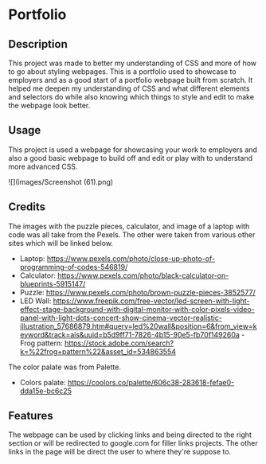 # Portfolio

## Description
This project was made to better my understanding of CSS and more of how to go about styling webpages. This is a portfolio used to showcase to employers and as a good start of a portfolio webpage built from scratch. It helped me deepen my understanding of CSS and what different elements and selectors do while also knowing which things to style and edit to make the webpage look better.

## Usage

This project is used a webpage for showcasing your work to employers and also a good basic webpage to build off and edit or play with to understand more advanced CSS.

![](images/Screenshot (61).png)

## Credits
The images with the puzzle pieces, calculator, and image of a laptop with code was all take from the Pexels. The other were taken from various other sites which will be linked below.
- Laptop: https://www.pexels.com/photo/close-up-photo-of-programming-of-codes-546819/
- Calculator: https://www.pexels.com/photo/black-calculator-on-blueprints-5915147/
- Puzzle: https://www.pexels.com/photo/brown-puzzle-pieces-3852577/
- LED Wall: https://www.freepik.com/free-vector/led-screen-with-light-effect-stage-background-with-digital-monitor-with-color-pixels-video-panel-with-light-dots-concert-show-cinema-vector-realistic-illustration_57686879.htm#query=led%20wall&position=6&from_view=keyword&track=ais&uuid=b5d9ff71-7826-4b15-90e5-fb70f149260a
-Frog pattern: https://stock.adobe.com/search?k=%22frog+pattern%22&asset_id=534863554

The color palate was from Palette.
- Colors palate: https://coolors.co/palette/606c38-283618-fefae0-dda15e-bc6c25




## Features
The webpage can be used by clicking links and being directed to the right section or will be redirected to google.com for filler links projects. The other links in the page will be direct the user to where they're suppose to.

